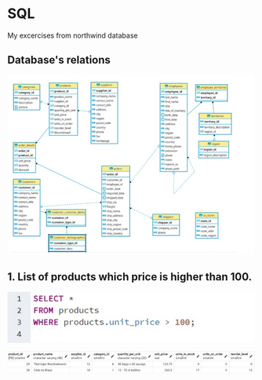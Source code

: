 # SQL

My excercises from northwind database

## Database's relations

![relations](relations.jpg)

<h2> 1. List of products which price is higher than 100. </h2>

![ex.1 code](ex1.code.jpg)

![ex.1 table](ex1.table.jpg)
